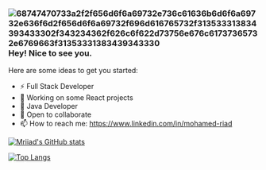 ### ![68747470733a2f2f656d6f6a69732e736c61636b6d6f6a69732e636f6d2f656d6f6a69732f696d616765732f313533313834393433302f343234362f626c6f622d73756e676c61737365732e6769663f31353331383439343330](https://user-images.githubusercontent.com/48014410/142651738-0eacc41d-1440-4658-8f6d-b373f20b5017.gif) Hey! Nice to see you.

Here are some ideas to get you started:

- ⚡ Full Stack Developer
- 🔭 Working on some React projects
- 🌱 Java Developer
- 👯 Open to collaborate
- 📫 How to reach me: https://www.linkedin.com/in/mohamed-riad
<!-- - 
- 👯 I’m looking to collaborate
- 🤔 I’m looking for help with ...
- 💬 Ask me about ...
- 📫 How to reach me: ...
- 😄 Pronouns: ...
- ⚡ Fun fact: ...
-->

[![Mriiad's GitHub stats](https://github-readme-stats.vercel.app/api?username=mriiad&count_private=true&hide=contribs,issues,prs&show_icons=true)](https://github.com/mriiad/github-readme-stats)

[![Top Langs](https://github-readme-stats.vercel.app/api/top-langs/?username=mriiad&layout=compact)](https://github.com/anuraghazra/github-readme-stats)

